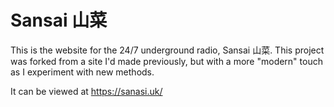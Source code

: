 # Sansai 山菜
This is the website for the 24/7 underground radio, Sansai 山菜.
This project was forked from a site I'd made previously, but with a more "modern" touch as I experiment with new methods.

It can be viewed at https://sanasi.uk/
